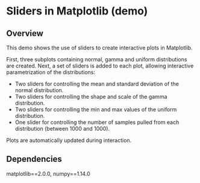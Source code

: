 # Sliders in Matplotlib (demo)

## Overview
This demo shows the use of sliders to create interactive plots in Matplotlib.

First, three subplots containing normal, gamma and uniform distributions are created. Next, a set of sliders is added to each plot, allowing interactive parametrization of the distributions:

- Two sliders for controlling the mean and standard deviation of the normal distribution.
- Two sliders for controlling the shape and scale of the gamma distribution.
- Two sliders for controlling the min and max values of the uniform distribution.
- One slider for controlling the number of samples pulled from each distribution (between 1000 and 1000).

Plots are automatically updated during interaction.

## Dependencies
matplotlib==2.0.0, numpy==1.14.0


